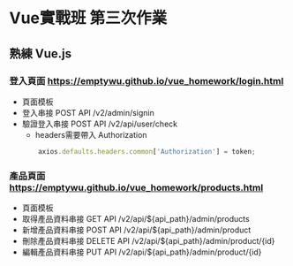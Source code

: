 # Vue實戰班 第三次作業
## 熟練 Vue.js


### 登入頁面 https://emptywu.github.io/vue_homework/login.html
* 頁面模板
* 登入串接 POST API     /v2/admin/signin
* 驗證登入串接 POST API /v2/api/user/check
    * headers需要帶入 Authorization
    ``` javascript
        axios.defaults.headers.common['Authorization'] = token;
    ```

### 產品頁面 https://emptywu.github.io/vue_homework/products.html

* 頁面模板                  
* 取得產品資料串接 GET API      /v2/api/${api_path}/admin/products
* 新增產品資料串接 POST API     /v2/api/${api_path}/admin/product
* 刪除產品資料串接 DELETE API   /v2/api/${api_path}/admin/product/{id}
* 編輯產品資料串接 PUT API      /v2/api/${api_path}/admin/product/{id}